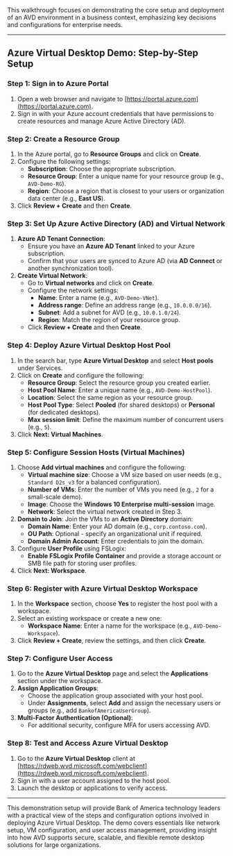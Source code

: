This walkthrough focuses on demonstrating the core setup and deployment of an AVD environment in a business context, emphasizing key decisions and configurations for enterprise needs.

---

## **Azure Virtual Desktop Demo: Step-by-Step Setup**

### Step 1: Sign in to Azure Portal
1. Open a web browser and navigate to [https://portal.azure.com](https://portal.azure.com).
2. Sign in with your Azure account credentials that have permissions to create resources and manage Azure Active Directory (AD).

### Step 2: Create a Resource Group
1. In the Azure portal, go to **Resource Groups** and click on **Create**.
2. Configure the following settings:
   - **Subscription**: Choose the appropriate subscription.
   - **Resource Group**: Enter a unique name for your resource group (e.g., `AVD-Demo-RG`).
   - **Region**: Choose a region that is closest to your users or organization data center (e.g., **East US**).
3. Click **Review + Create** and then **Create**.

### Step 3: Set Up Azure Active Directory (AD) and Virtual Network
1. **Azure AD Tenant Connection**:
   - Ensure you have an **Azure AD Tenant** linked to your Azure subscription.
   - Confirm that your users are synced to Azure AD (via **AD Connect** or another synchronization tool).
2. **Create Virtual Network**:
   - Go to **Virtual networks** and click on **Create**.
   - Configure the network settings:
     - **Name**: Enter a name (e.g., `AVD-Demo-VNet`).
     - **Address range**: Define an address range (e.g., `10.0.0.0/16`).
     - **Subnet**: Add a subnet for AVD (e.g., `10.0.1.0/24`).
     - **Region**: Match the region of your resource group.
   - Click **Review + Create** and then **Create**.

### Step 4: Deploy Azure Virtual Desktop Host Pool
1. In the search bar, type **Azure Virtual Desktop** and select **Host pools** under Services.
2. Click on **Create** and configure the following:
   - **Resource Group**: Select the resource group you created earlier.
   - **Host Pool Name**: Enter a unique name (e.g., `AVD-Demo-HostPool`).
   - **Location**: Select the same region as your resource group.
   - **Host Pool Type**: Select **Pooled** (for shared desktops) or **Personal** (for dedicated desktops).
   - **Max session limit**: Define the maximum number of concurrent users (e.g., `5`).
3. Click **Next: Virtual Machines**.

### Step 5: Configure Session Hosts (Virtual Machines)
1. Choose **Add virtual machines** and configure the following:
   - **Virtual machine size**: Choose a VM size based on user needs (e.g., `Standard D2s_v3` for a balanced configuration).
   - **Number of VMs**: Enter the number of VMs you need (e.g., `2` for a small-scale demo).
   - **Image**: Choose the **Windows 10 Enterprise multi-session** image.
   - **Network**: Select the virtual network created in Step 3.
2. **Domain to Join**: Join the VMs to an **Active Directory** domain:
   - **Domain Name**: Enter your AD domain (e.g., `corp.contoso.com`).
   - **OU Path**: Optional - specify an organizational unit if required.
   - **Domain Admin Account**: Enter credentials to join the domain.
3. Configure **User Profile** using FSLogix:
   - **Enable FSLogix Profile Container** and provide a storage account or SMB file path for storing user profiles.
4. Click **Next: Workspace**.

### Step 6: Register with Azure Virtual Desktop Workspace
1. In the **Workspace** section, choose **Yes** to register the host pool with a workspace.
2. Select an existing workspace or create a new one:
   - **Workspace Name**: Enter a name for the workspace (e.g., `AVD-Demo-Workspace`).
3. Click **Review + Create**, review the settings, and then click **Create**.

### Step 7: Configure User Access
1. Go to the **Azure Virtual Desktop** page and select the **Applications** section under the workspace.
2. **Assign Application Groups**:
   - Choose the application group associated with your host pool.
   - Under **Assignments**, select **Add** and assign the necessary users or groups (e.g., add `BankofAmericaUserGroup`).
3. **Multi-Factor Authentication (Optional)**:
   - For additional security, configure MFA for users accessing AVD.

### Step 8: Test and Access Azure Virtual Desktop
1. Go to the **Azure Virtual Desktop** client at [https://rdweb.wvd.microsoft.com/webclient](https://rdweb.wvd.microsoft.com/webclient).
2. Sign in with a user account assigned to the host pool.
3. Launch the desktop or applications to verify access.

---

This demonstration setup will provide Bank of America technology leaders with a practical view of the steps and configuration options involved in deploying Azure Virtual Desktop. The demo covers essentials like network setup, VM configuration, and user access management, providing insight into how AVD supports secure, scalable, and flexible remote desktop solutions for large organizations.